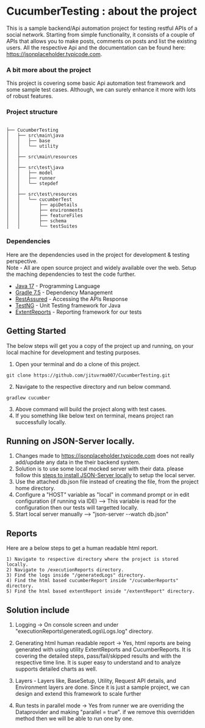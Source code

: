 # CucumberTesting : about the project
This is a sample backend/Api automation project for testing restful APIs of a social network. Starting from simple functionality, it consists of a couple of APIs that allows you to make posts, comments on posts and list the existing users. All the respective Api and the documentation can be found here: https://jsonplaceholder.typicode.com.

### A bit more about the project
This project is covering some basic Api automation test framework and some sample test cases. Although, we can surely enhance it more with lots of robust features.

### Project structure
```

├── CucumberTesting
│   ├── src\main\java
│   │   ├── base 
│   │   └── utility
│   │   
│   ├── src\main\resources
│   │   
│   ├── src\test\java
│   │   ├── model
│   │   ├── runner
│   │   └── stepdef
│   │   
│   ├── src\test\resources
│   │   └── cucumberTest
│   │ 		├── apiDetails
│   │   	├── environments
│   │   	├── featureFiles
│   │   	├── schema
│   │   	└── testSuites

```

### Dependencies
Here are the dependencies used in the project for development & testing perspective. 
<br/> Note - All are open source project and widely available over the web. Setup the maching dependencies to test the code further.

* [Java 17](https://www.java.com/en/) - Programming Language
* [Gradle 7.5](https://gradle.org/install/) - Dependency Management
* [RestAssured](http://rest-assured.io/) - Accessing the APIs Response
* [TestNG](https://testng.org/doc/) - Unit Testing framework for Java 
* [ExtentReports](http://extentreports.com/) - Reporting framework for our tests

## Getting Started
The below steps will get you a copy of the project up and running, on your local machine for development and testing purposes. 

1. Open your terminal and do a clone of this project.
```
git clone https://github.com/jituvrma007/CucumberTesting.git
```

2) Navigate to the respective directory and run below command.
```
gradlew cucumber
````
3) Above command will build the project along with test cases.
4) If you something like below text on terminal, means project ran successfully locally. 

## Running on JSON-Server locally.
1) Changes made to https://jsonplaceholder.typicode.com does not really add/update any data in the their backend system.
2) Solution is to use some local mocked server with their data. please follow this [steps to install JSON-Server locally](https://www.npmjs.com/package/json-server) to setup the local server.
3) Use the attached db.json file instead of creating the file, from the project home directory.
4) Configure a "HOST" variable as "local" in command prompt or in edit configuration (if running via IDE) --> This variable is read for the configuration then our tests will targetted locally.
5) Start local server manually --> "json-server --watch db.json" 


## Reports
Here are a below steps to get a human readable html report.
```
1) Navigate to respective directory where the project is stored locally.
2) Navigate to /executionReports directory.
3) Find the logs inside "/generatedLogs" directory.
4) Find the html based cucumberReport inside "/cucumberReports" directory.
5) Find the html based extentReport inside "/extentReport" directory.
````

## Solution include
1. Logging -> On console screen and under "executionReports\generatedLogs\Logs.log" directory.

2. Generating html human readable report -> Yes, html reports are being generated with using utility ExtentReports and CucumberReports. It is covering the detailed steps, pass/fail/skipped results and with the respective time line. It is super easy to understand and to analyze supports detailed charts as well.

3. Layers - Layers like, BaseSetup, Utility, Request API details, and Environment layers are done. Since it is just a sample project, we can design and extend this framework to scale further

4. Run tests in parallel mode -> Yes from runner we are overriding the Dataprovider and making "parallel = true". if we remove this overridden method then we will be able to run one by one.
